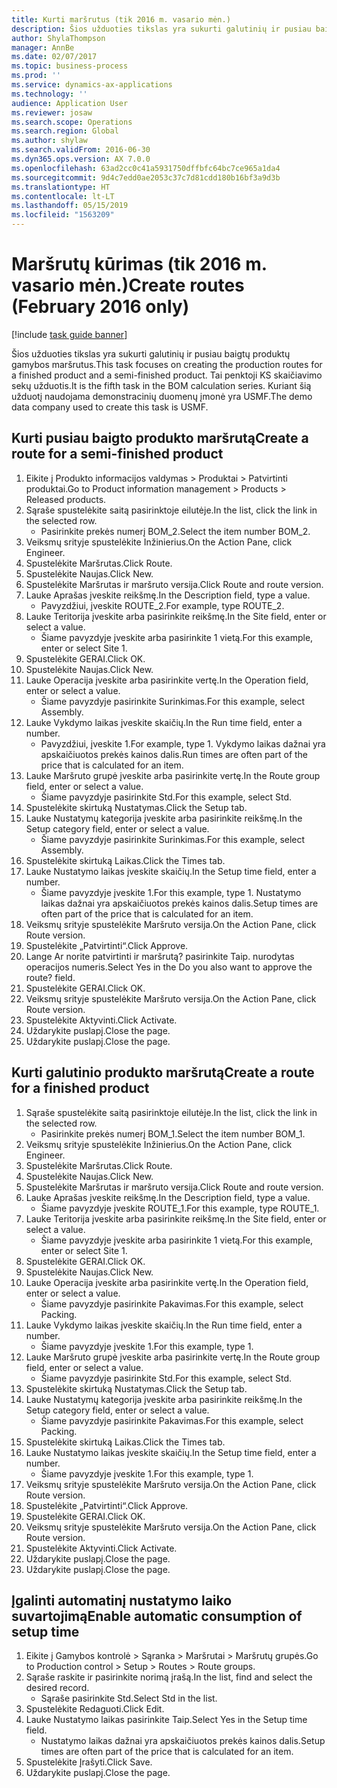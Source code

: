 ```yaml
---
title: Kurti maršrutus (tik 2016 m. vasario mėn.)
description: Šios užduoties tikslas yra sukurti galutinių ir pusiau baigtų produktų gamybos maršrutus.
author: ShylaThompson
manager: AnnBe
ms.date: 02/07/2017
ms.topic: business-process
ms.prod: ''
ms.service: dynamics-ax-applications
ms.technology: ''
audience: Application User
ms.reviewer: josaw
ms.search.scope: Operations
ms.search.region: Global
ms.author: shylaw
ms.search.validFrom: 2016-06-30
ms.dyn365.ops.version: AX 7.0.0
ms.openlocfilehash: 63ad2cc0c41a5931750dffbfc64bc7ce965a1da4
ms.sourcegitcommit: 9d4c7edd0ae2053c37c7d81cdd180b16bf3a9d3b
ms.translationtype: HT
ms.contentlocale: lt-LT
ms.lasthandoff: 05/15/2019
ms.locfileid: "1563209"
---
```

# <a name="create-routes-february-2016-only"></a><span data-ttu-id="382aa-103">Maršrutų kūrimas (tik 2016 m. vasario mėn.)</span><span class="sxs-lookup"><span data-stu-id="382aa-103">Create routes (February 2016 only)</span></span>

[!include [task guide banner](../../includes/task-guide-banner.md)]

<span data-ttu-id="382aa-104">Šios užduoties tikslas yra sukurti galutinių ir pusiau baigtų produktų gamybos maršrutus.</span><span class="sxs-lookup"><span data-stu-id="382aa-104">This task focuses on creating the production routes for a finished product and a semi-finished product.</span></span> <span data-ttu-id="382aa-105">Tai penktoji KS skaičiavimo sekų užduotis.</span><span class="sxs-lookup"><span data-stu-id="382aa-105">It is the fifth task in the BOM calculation series.</span></span> <span data-ttu-id="382aa-106">Kuriant šią užduotį naudojama demonstracinių duomenų įmonė yra USMF.</span><span class="sxs-lookup"><span data-stu-id="382aa-106">The demo data company used to create this task is USMF.</span></span>


## <a name="create-a-route-for-a-semi-finished-product"></a><span data-ttu-id="382aa-107">Kurti pusiau baigto produkto maršrutą</span><span class="sxs-lookup"><span data-stu-id="382aa-107">Create a route for a semi-finished product</span></span>
1. <span data-ttu-id="382aa-108">Eikite į Produkto informacijos valdymas > Produktai > Patvirtinti produktai.</span><span class="sxs-lookup"><span data-stu-id="382aa-108">Go to Product information management > Products > Released products.</span></span>
2. <span data-ttu-id="382aa-109">Sąraše spustelėkite saitą pasirinktoje eilutėje.</span><span class="sxs-lookup"><span data-stu-id="382aa-109">In the list, click the link in the selected row.</span></span>
    * <span data-ttu-id="382aa-110">Pasirinkite prekės numerį BOM_2.</span><span class="sxs-lookup"><span data-stu-id="382aa-110">Select the item number BOM_2.</span></span>  
3. <span data-ttu-id="382aa-111">Veiksmų srityje spustelėkite Inžinierius.</span><span class="sxs-lookup"><span data-stu-id="382aa-111">On the Action Pane, click Engineer.</span></span>
4. <span data-ttu-id="382aa-112">Spustelėkite Maršrutas.</span><span class="sxs-lookup"><span data-stu-id="382aa-112">Click Route.</span></span>
5. <span data-ttu-id="382aa-113">Spustelėkite Naujas.</span><span class="sxs-lookup"><span data-stu-id="382aa-113">Click New.</span></span>
6. <span data-ttu-id="382aa-114">Spustelėkite Maršrutas ir maršruto versija.</span><span class="sxs-lookup"><span data-stu-id="382aa-114">Click Route and route version.</span></span>
7. <span data-ttu-id="382aa-115">Lauke Aprašas įveskite reikšmę.</span><span class="sxs-lookup"><span data-stu-id="382aa-115">In the Description field, type a value.</span></span>
    * <span data-ttu-id="382aa-116">Pavyzdžiui, įveskite ROUTE_2.</span><span class="sxs-lookup"><span data-stu-id="382aa-116">For example, type ROUTE_2.</span></span>  
8. <span data-ttu-id="382aa-117">Lauke Teritorija įveskite arba pasirinkite reikšmę.</span><span class="sxs-lookup"><span data-stu-id="382aa-117">In the Site field, enter or select a value.</span></span>
    * <span data-ttu-id="382aa-118">Šiame pavyzdyje įveskite arba pasirinkite 1 vietą.</span><span class="sxs-lookup"><span data-stu-id="382aa-118">For this example, enter or select Site 1.</span></span>  
9. <span data-ttu-id="382aa-119">Spustelėkite GERAI.</span><span class="sxs-lookup"><span data-stu-id="382aa-119">Click OK.</span></span>
10. <span data-ttu-id="382aa-120">Spustelėkite Naujas.</span><span class="sxs-lookup"><span data-stu-id="382aa-120">Click New.</span></span>
11. <span data-ttu-id="382aa-121">Lauke Operacija įveskite arba pasirinkite vertę.</span><span class="sxs-lookup"><span data-stu-id="382aa-121">In the Operation field, enter or select a value.</span></span>
    * <span data-ttu-id="382aa-122">Šiame pavyzdyje pasirinkite Surinkimas.</span><span class="sxs-lookup"><span data-stu-id="382aa-122">For this example, select Assembly.</span></span>  
12. <span data-ttu-id="382aa-123">Lauke Vykdymo laikas įveskite skaičių.</span><span class="sxs-lookup"><span data-stu-id="382aa-123">In the Run time field, enter a number.</span></span>
    * <span data-ttu-id="382aa-124">Pavyzdžiui, įveskite 1.</span><span class="sxs-lookup"><span data-stu-id="382aa-124">For example, type 1.</span></span> <span data-ttu-id="382aa-125">Vykdymo laikas dažnai yra apskaičiuotos prekės kainos dalis.</span><span class="sxs-lookup"><span data-stu-id="382aa-125">Run times are often part of the price that is calculated for an item.</span></span>  
13. <span data-ttu-id="382aa-126">Lauke Maršruto grupė įveskite arba pasirinkite vertę.</span><span class="sxs-lookup"><span data-stu-id="382aa-126">In the Route group field, enter or select a value.</span></span>
    * <span data-ttu-id="382aa-127">Šiame pavyzdyje pasirinkite Std.</span><span class="sxs-lookup"><span data-stu-id="382aa-127">For this example, select Std.</span></span>  
14. <span data-ttu-id="382aa-128">Spustelėkite skirtuką Nustatymas.</span><span class="sxs-lookup"><span data-stu-id="382aa-128">Click the Setup tab.</span></span>
15. <span data-ttu-id="382aa-129">Lauke Nustatymų kategorija įveskite arba pasirinkite reikšmę.</span><span class="sxs-lookup"><span data-stu-id="382aa-129">In the Setup category field, enter or select a value.</span></span>
    * <span data-ttu-id="382aa-130">Šiame pavyzdyje pasirinkite Surinkimas.</span><span class="sxs-lookup"><span data-stu-id="382aa-130">For this example, select Assembly.</span></span>  
16. <span data-ttu-id="382aa-131">Spustelėkite skirtuką Laikas.</span><span class="sxs-lookup"><span data-stu-id="382aa-131">Click the Times tab.</span></span>
17. <span data-ttu-id="382aa-132">Lauke Nustatymo laikas įveskite skaičių.</span><span class="sxs-lookup"><span data-stu-id="382aa-132">In the Setup time field, enter a number.</span></span>
    * <span data-ttu-id="382aa-133">Šiame pavyzdyje įveskite 1.</span><span class="sxs-lookup"><span data-stu-id="382aa-133">For this example, type 1.</span></span> <span data-ttu-id="382aa-134">Nustatymo laikas dažnai yra apskaičiuotos prekės kainos dalis.</span><span class="sxs-lookup"><span data-stu-id="382aa-134">Setup times are often part of the price that is calculated for an item.</span></span>  
18. <span data-ttu-id="382aa-135">Veiksmų srityje spustelėkite Maršruto versija.</span><span class="sxs-lookup"><span data-stu-id="382aa-135">On the Action Pane, click Route version.</span></span>
19. <span data-ttu-id="382aa-136">Spustelėkite „Patvirtinti“.</span><span class="sxs-lookup"><span data-stu-id="382aa-136">Click Approve.</span></span>
20. <span data-ttu-id="382aa-137">Lange Ar norite patvirtinti ir maršrutą? pasirinkite Taip. nurodytas operacijos numeris.</span><span class="sxs-lookup"><span data-stu-id="382aa-137">Select Yes in the Do you also want to approve the route? field.</span></span>
21. <span data-ttu-id="382aa-138">Spustelėkite GERAI.</span><span class="sxs-lookup"><span data-stu-id="382aa-138">Click OK.</span></span>
22. <span data-ttu-id="382aa-139">Veiksmų srityje spustelėkite Maršruto versija.</span><span class="sxs-lookup"><span data-stu-id="382aa-139">On the Action Pane, click Route version.</span></span>
23. <span data-ttu-id="382aa-140">Spustelėkite Aktyvinti.</span><span class="sxs-lookup"><span data-stu-id="382aa-140">Click Activate.</span></span>
24. <span data-ttu-id="382aa-141">Uždarykite puslapį.</span><span class="sxs-lookup"><span data-stu-id="382aa-141">Close the page.</span></span>
25. <span data-ttu-id="382aa-142">Uždarykite puslapį.</span><span class="sxs-lookup"><span data-stu-id="382aa-142">Close the page.</span></span>

## <a name="create-a-route-for-a-finished-product"></a><span data-ttu-id="382aa-143">Kurti galutinio produkto maršrutą</span><span class="sxs-lookup"><span data-stu-id="382aa-143">Create a route for a finished product</span></span>
1. <span data-ttu-id="382aa-144">Sąraše spustelėkite saitą pasirinktoje eilutėje.</span><span class="sxs-lookup"><span data-stu-id="382aa-144">In the list, click the link in the selected row.</span></span>
    * <span data-ttu-id="382aa-145">Pasirinkite prekės numerį BOM_1.</span><span class="sxs-lookup"><span data-stu-id="382aa-145">Select the item number BOM_1.</span></span>  
2. <span data-ttu-id="382aa-146">Veiksmų srityje spustelėkite Inžinierius.</span><span class="sxs-lookup"><span data-stu-id="382aa-146">On the Action Pane, click Engineer.</span></span>
3. <span data-ttu-id="382aa-147">Spustelėkite Maršrutas.</span><span class="sxs-lookup"><span data-stu-id="382aa-147">Click Route.</span></span>
4. <span data-ttu-id="382aa-148">Spustelėkite Naujas.</span><span class="sxs-lookup"><span data-stu-id="382aa-148">Click New.</span></span>
5. <span data-ttu-id="382aa-149">Spustelėkite Maršrutas ir maršruto versija.</span><span class="sxs-lookup"><span data-stu-id="382aa-149">Click Route and route version.</span></span>
6. <span data-ttu-id="382aa-150">Lauke Aprašas įveskite reikšmę.</span><span class="sxs-lookup"><span data-stu-id="382aa-150">In the Description field, type a value.</span></span>
    * <span data-ttu-id="382aa-151">Šiame pavyzdyje įveskite ROUTE_1.</span><span class="sxs-lookup"><span data-stu-id="382aa-151">For this example, type ROUTE_1.</span></span>  
7. <span data-ttu-id="382aa-152">Lauke Teritorija įveskite arba pasirinkite reikšmę.</span><span class="sxs-lookup"><span data-stu-id="382aa-152">In the Site field, enter or select a value.</span></span>
    * <span data-ttu-id="382aa-153">Šiame pavyzdyje įveskite arba pasirinkite 1 vietą.</span><span class="sxs-lookup"><span data-stu-id="382aa-153">For this example, enter or select Site 1.</span></span>  
8. <span data-ttu-id="382aa-154">Spustelėkite GERAI.</span><span class="sxs-lookup"><span data-stu-id="382aa-154">Click OK.</span></span>
9. <span data-ttu-id="382aa-155">Spustelėkite Naujas.</span><span class="sxs-lookup"><span data-stu-id="382aa-155">Click New.</span></span>
10. <span data-ttu-id="382aa-156">Lauke Operacija įveskite arba pasirinkite vertę.</span><span class="sxs-lookup"><span data-stu-id="382aa-156">In the Operation field, enter or select a value.</span></span>
    * <span data-ttu-id="382aa-157">Šiame pavyzdyje pasirinkite Pakavimas.</span><span class="sxs-lookup"><span data-stu-id="382aa-157">For this example, select Packing.</span></span>  
11. <span data-ttu-id="382aa-158">Lauke Vykdymo laikas įveskite skaičių.</span><span class="sxs-lookup"><span data-stu-id="382aa-158">In the Run time field, enter a number.</span></span>
    * <span data-ttu-id="382aa-159">Šiame pavyzdyje įveskite 1.</span><span class="sxs-lookup"><span data-stu-id="382aa-159">For this example, type 1.</span></span>  
12. <span data-ttu-id="382aa-160">Lauke Maršruto grupė įveskite arba pasirinkite vertę.</span><span class="sxs-lookup"><span data-stu-id="382aa-160">In the Route group field, enter or select a value.</span></span>
    * <span data-ttu-id="382aa-161">Šiame pavyzdyje pasirinkite Std.</span><span class="sxs-lookup"><span data-stu-id="382aa-161">For this example, select Std.</span></span>  
13. <span data-ttu-id="382aa-162">Spustelėkite skirtuką Nustatymas.</span><span class="sxs-lookup"><span data-stu-id="382aa-162">Click the Setup tab.</span></span>
14. <span data-ttu-id="382aa-163">Lauke Nustatymų kategorija įveskite arba pasirinkite reikšmę.</span><span class="sxs-lookup"><span data-stu-id="382aa-163">In the Setup category field, enter or select a value.</span></span>
    * <span data-ttu-id="382aa-164">Šiame pavyzdyje pasirinkite Pakavimas.</span><span class="sxs-lookup"><span data-stu-id="382aa-164">For this example, select Packing.</span></span>  
15. <span data-ttu-id="382aa-165">Spustelėkite skirtuką Laikas.</span><span class="sxs-lookup"><span data-stu-id="382aa-165">Click the Times tab.</span></span>
16. <span data-ttu-id="382aa-166">Lauke Nustatymo laikas įveskite skaičių.</span><span class="sxs-lookup"><span data-stu-id="382aa-166">In the Setup time field, enter a number.</span></span>
    * <span data-ttu-id="382aa-167">Šiame pavyzdyje įveskite 1.</span><span class="sxs-lookup"><span data-stu-id="382aa-167">For this example, type 1.</span></span>  
17. <span data-ttu-id="382aa-168">Veiksmų srityje spustelėkite Maršruto versija.</span><span class="sxs-lookup"><span data-stu-id="382aa-168">On the Action Pane, click Route version.</span></span>
18. <span data-ttu-id="382aa-169">Spustelėkite „Patvirtinti“.</span><span class="sxs-lookup"><span data-stu-id="382aa-169">Click Approve.</span></span>
19. <span data-ttu-id="382aa-170">Spustelėkite GERAI.</span><span class="sxs-lookup"><span data-stu-id="382aa-170">Click OK.</span></span>
20. <span data-ttu-id="382aa-171">Veiksmų srityje spustelėkite Maršruto versija.</span><span class="sxs-lookup"><span data-stu-id="382aa-171">On the Action Pane, click Route version.</span></span>
21. <span data-ttu-id="382aa-172">Spustelėkite Aktyvinti.</span><span class="sxs-lookup"><span data-stu-id="382aa-172">Click Activate.</span></span>
22. <span data-ttu-id="382aa-173">Uždarykite puslapį.</span><span class="sxs-lookup"><span data-stu-id="382aa-173">Close the page.</span></span>
23. <span data-ttu-id="382aa-174">Uždarykite puslapį.</span><span class="sxs-lookup"><span data-stu-id="382aa-174">Close the page.</span></span>

## <a name="enable-automatic-consumption-of-setup-time"></a><span data-ttu-id="382aa-175">Įgalinti automatinį nustatymo laiko suvartojimą</span><span class="sxs-lookup"><span data-stu-id="382aa-175">Enable automatic consumption of setup time</span></span>
1. <span data-ttu-id="382aa-176">Eikite į Gamybos kontrolė > Sąranka > Maršrutai > Maršrutų grupės.</span><span class="sxs-lookup"><span data-stu-id="382aa-176">Go to Production control > Setup > Routes > Route groups.</span></span>
2. <span data-ttu-id="382aa-177">Sąraše raskite ir pasirinkite norimą įrašą.</span><span class="sxs-lookup"><span data-stu-id="382aa-177">In the list, find and select the desired record.</span></span>
    * <span data-ttu-id="382aa-178">Sąraše pasirinkite Std.</span><span class="sxs-lookup"><span data-stu-id="382aa-178">Select Std in the list.</span></span>  
3. <span data-ttu-id="382aa-179">Spustelėkite Redaguoti.</span><span class="sxs-lookup"><span data-stu-id="382aa-179">Click Edit.</span></span>
4. <span data-ttu-id="382aa-180">Lauke Nustatymo laikas pasirinkite Taip.</span><span class="sxs-lookup"><span data-stu-id="382aa-180">Select Yes in the Setup time field.</span></span>
    * <span data-ttu-id="382aa-181">Nustatymo laikas dažnai yra apskaičiuotos prekės kainos dalis.</span><span class="sxs-lookup"><span data-stu-id="382aa-181">Setup times are often part of the price that is calculated for an item.</span></span>  
5. <span data-ttu-id="382aa-182">Spustelėkite Įrašyti.</span><span class="sxs-lookup"><span data-stu-id="382aa-182">Click Save.</span></span>
6. <span data-ttu-id="382aa-183">Uždarykite puslapį.</span><span class="sxs-lookup"><span data-stu-id="382aa-183">Close the page.</span></span>

